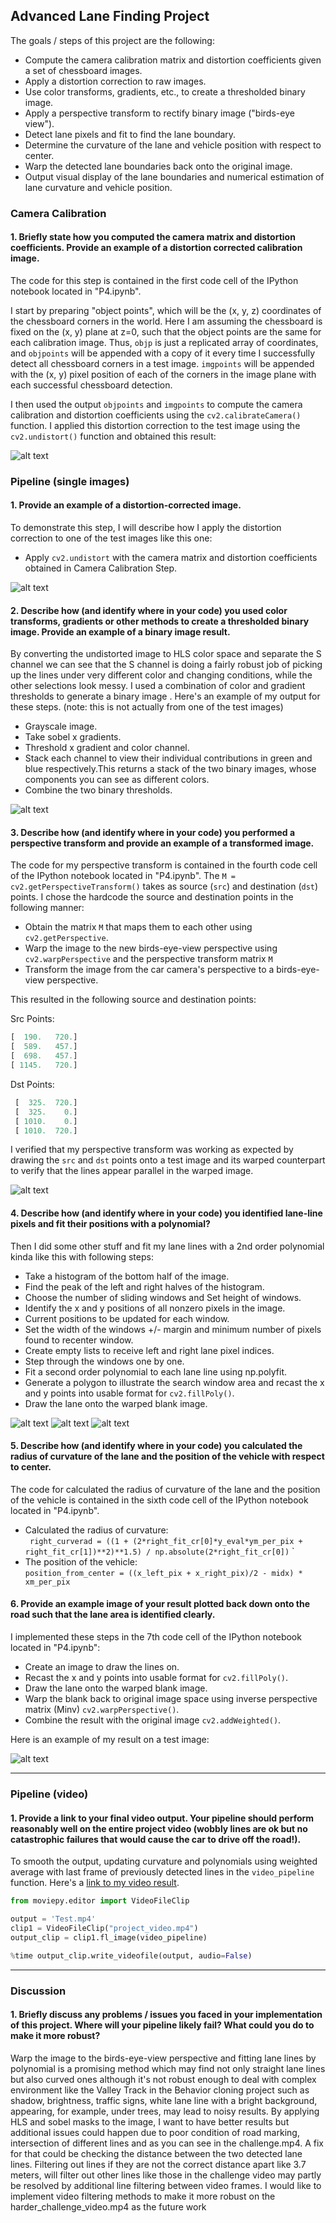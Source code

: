 ## Advanced Lane Finding Project

The goals / steps of this project are the following:

* Compute the camera calibration matrix and distortion coefficients given a set of chessboard images.
* Apply a distortion correction to raw images.
* Use color transforms, gradients, etc., to create a thresholded binary image.
* Apply a perspective transform to rectify binary image ("birds-eye view").
* Detect lane pixels and fit to find the lane boundary.
* Determine the curvature of the lane and vehicle position with respect to center.
* Warp the detected lane boundaries back onto the original image.
* Output visual display of the lane boundaries and numerical estimation of lane curvature and vehicle position.

[//]: # (Image References)

[image1]: ./examples/undistort.png "Undistorted"
[image2]: ./output_images/test_undist_img.jpg "Road Transformed"
[image3]: ./examples/binary.png "Binary Example"
[image4]: ./examples/binary_warped.png "Warp Example"
[image5]: ./examples/color_fit_lines.jpg "Fit Visual"
[image6]: ./examples/detect_lane.png "Output"  
[image7]: ./examples/lane_detect.png "Lane detect histogram"
[image8]: ./examples/plot.png "Plot"
[video1]: ./Test.mp4 "Video"

### Camera Calibration

#### 1. Briefly state how you computed the camera matrix and distortion coefficients. Provide an example of a distortion corrected calibration image.

The code for this step is contained in the first code cell of the IPython notebook located in "P4.ipynb".  

I start by preparing "object points", which will be the (x, y, z) coordinates of the chessboard corners in the world. Here I am assuming the chessboard is fixed on the (x, y) plane at z=0, such that the object points are the same for each calibration image.  Thus, `objp` is just a replicated array of coordinates, and `objpoints` will be appended with a copy of it every time I successfully detect all chessboard corners in a test image.  `imgpoints` will be appended with the (x, y) pixel position of each of the corners in the image plane with each successful chessboard detection.  

I then used the output `objpoints` and `imgpoints` to compute the camera calibration and distortion coefficients using the `cv2.calibrateCamera()` function.  I applied this distortion correction to the test image using the `cv2.undistort()` function and obtained this result: 

![alt text][image1]

### Pipeline (single images)

#### 1. Provide an example of a distortion-corrected image.

To demonstrate this step, I will describe how I apply the distortion correction to one of the test images like this one:
  
  
* Apply `cv2.undistort` with the camera matrix and distortion coefficients obtained in Camera Calibration Step. 

![alt text][image2]

#### 2. Describe how (and identify where in your code) you used color transforms, gradients or other methods to create a thresholded binary image.  Provide an example of a binary image result.

By converting the undistorted image to HLS color space and separate the S channel we can see that the S channel is doing a fairly robust job of picking up the lines under very different color and changing conditions, while the other selections look messy. I used a combination of color and gradient thresholds to generate a binary image . Here's an example of my output for these steps.  (note: this is not actually from one of the test images)

 * Grayscale image.
 * Take sobel x gradients.
 * Threshold x gradient and color channel.
 * Stack each channel to view their individual contributions in green and blue respectively.This returns a stack of the two binary images, whose       components you can see as different colors.
 * Combine the two binary thresholds.

![alt text][image3]

#### 3. Describe how (and identify where in your code) you performed a perspective transform and provide an example of a transformed image.

The code for my perspective transform is contained in the fourth code cell of the IPython notebook located in "P4.ipynb".  The `M = cv2.getPerspectiveTransform()` takes as source (`src`) and destination (`dst`) points.  I chose the hardcode the source and destination points in the following manner:

  * Obtain the matrix `M` that maps them to each other using `cv2.getPerspective`.
  * Warp the image to the new birds-eye-view perspective using `cv2.warpPerspective` and the perspective transform matrix `M`
  * Transform the image from the car camera's perspective to a birds-eye-view perspective.

This resulted in the following source and destination points:

Src Points:  
```python
[  190.   720.]
[  589.   457.]
[  698.   457.]
[ 1145.   720.]
```
Dst Points:  
```python
 [  325.  720.]
 [  325.    0.]
 [ 1010.    0.]
 [ 1010.  720.]
```

I verified that my perspective transform was working as expected by drawing the `src` and `dst` points onto a test image and its warped counterpart to verify that the lines appear parallel in the warped image.

![alt text][image4]

#### 4. Describe how (and identify where in your code) you identified lane-line pixels and fit their positions with a polynomial?

Then I did some other stuff and fit my lane lines with a 2nd order polynomial kinda like this with following steps:  

  * Take a histogram of the bottom half of the image.
  * Find the peak of the left and right halves of the histogram.
  * Choose the number of sliding windows and Set height of windows.
  * Identify the x and y positions of all nonzero pixels in the image.
  * Current positions to be updated for each window.
  * Set the width of the windows +/- margin and minimum number of pixels found to recenter window.
  * Create empty lists to receive left and right lane pixel indices.
  * Step through the windows one by one.
  * Fit a second order polynomial to each lane line using np.polyfit.
  * Generate a polygon to illustrate the search window area and recast the x and y points into usable format for `cv2.fillPoly()`.
  * Draw the lane onto the warped blank image.

![alt text][image5]
![alt text][image7]
![alt text][image8]

#### 5. Describe how (and identify where in your code) you calculated the radius of curvature of the lane and the position of the vehicle with respect to center.

The code for calculated the radius of curvature of the lane and the position of the vehicle is contained in the sixth code cell of the IPython notebook located in "P4.ipynb".  
       
  * Calculated the radius of curvature:  
  `
  right_curverad = ((1 + (2*right_fit_cr[0]*y_eval*ym_per_pix + right_fit_cr[1])**2)**1.5) / np.absolute(2*right_fit_cr[0])`
  `
  * The position of the vehicle:  
  `
  position_from_center = ((x_left_pix + x_right_pix)/2 - midx) * xm_per_pix
  `  
  

#### 6. Provide an example image of your result plotted back down onto the road such that the lane area is identified clearly.

I implemented these steps in the 7th code cell of the IPython notebook located in "P4.ipynb":  
   
 * Create an image to draw the lines on.
 * Recast the x and y points into usable format for `cv2.fillPoly()`.
 * Draw the lane onto the warped blank image.
 * Warp the blank back to original image space using inverse perspective matrix (Minv) `cv2.warpPerspective()`.
 * Combine the result with the original image `cv2.addWeighted()`.
 
Here is an example of my result on a test image:

![alt text][image6]

---

### Pipeline (video)

#### 1. Provide a link to your final video output.  Your pipeline should perform reasonably well on the entire project video (wobbly lines are ok but no catastrophic failures that would cause the car to drive off the road!).
To smooth the output, updating curvature and polynomials using weighted average with last frame of previously detected lines in the `video_pipeline` function. Here's a [link to my video result](https://www.youtube.com/watch?v=k2YmlkGPopU).

```python
from moviepy.editor import VideoFileClip

output = 'Test.mp4'
clip1 = VideoFileClip("project_video.mp4")
output_clip = clip1.fl_image(video_pipeline)

%time output_clip.write_videofile(output, audio=False)
```


---

### Discussion

#### 1. Briefly discuss any problems / issues you faced in your implementation of this project.  Where will your pipeline likely fail?  What could you do to make it more robust?

Warp the image to the birds-eye-view perspective and fitting lane lines by polynomial is a promising method which may find not only straight lane lines but also curved ones although it's not robust enough to deal with complex environment like the Valley Track in the Behavior cloning project such as shadow, brightness, traffic signs, white lane line with a bright background, appearing, for example, under trees, may lead to noisy results. By applying HLS and sobel masks to the image, I want to have better results but additional issues could happen due to poor condition of road marking, intersection of different lines and as you can see in the challenge.mp4. A fix for that could be checking the distance between the two detected lane lines. Filtering out lines if they are not the correct distance apart like 3.7 meters, will filter out other lines like those in the challenge video may partly be resolved by additional line filtering between video frames. I would like to implement video filtering methods to make it more robust on the harder_challenge_video.mp4 as the future work
